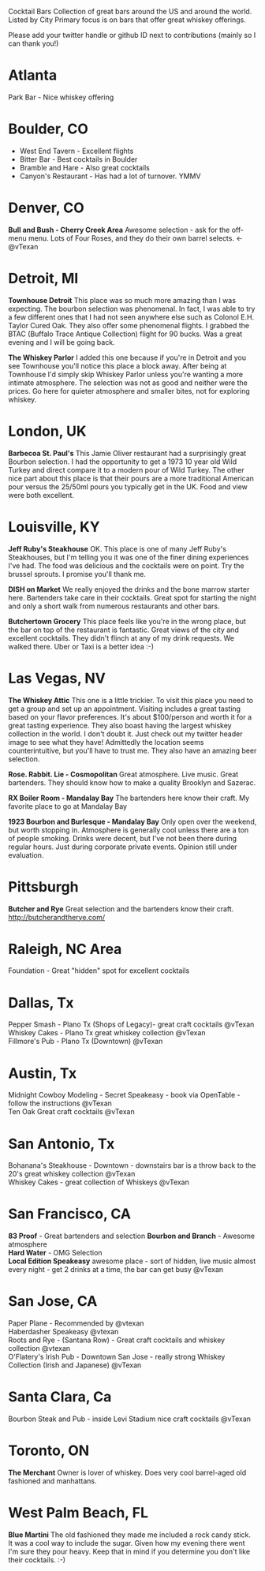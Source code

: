 Cocktail Bars
Collection of great bars around the US and around the world. Listed by City
Primary focus is on bars that offer great whiskey offerings.

Please add your twitter handle or github ID next to contributions (mainly so I can thank you!)

# Atlanta
Park Bar - Nice whiskey offering

# Boulder, CO
* West End Tavern - Excellent flights
* Bitter Bar - Best cocktails in Boulder
* Bramble and Hare - Also great cocktails
* Canyon's Restaurant - Has had a lot of turnover. YMMV

# Denver, CO  
**Bull and Bush - Cherry Creek Area**
Awesome selection - ask for the off-menu menu.  Lots of Four Roses, and they do their own barrel selects. <- @vTexan

# Detroit, MI
**Townhouse Detroit**
This place was so much more amazing than I was expecting. The bourbon selection was phenomenal. In fact, I was able to try a few different ones that I had not seen anywhere else such as Colonol E.H. Taylor Cured Oak. They also offer some phenomenal flights. I grabbed the BTAC (Buffalo Trace Antique Collection) flight for 90 bucks. Was a great evening and I will be going back.

**The Whiskey Parlor**
I added this one because if you're in Detroit and you see Townhouse you'll notice this place a block away. After being at Townhouse I'd simply skip Whiskey Parlor unless you're wanting a more intimate atmosphere. The selection was not as good and neither were the prices. Go here for quieter atmosphere and smaller bites, not for exploring whiskey.

# London, UK
**Barbecoa St. Paul's**
This Jamie Oliver restaurant had a surprisingly great Bourbon selection. I had the opportunity to get a 1973 10 year old Wild Turkey and direct compare it to a modern pour of Wild Turkey. The other nice part about this place is that their pours are a more traditional American pour versus the 25/50ml pours you typically get in the UK. Food and view were both excellent.

# Louisville, KY
**Jeff Ruby's Steakhouse**
OK. This place is one of many Jeff Ruby's Steakhouses, but I'm telling you it was one of the finer dining experiences I've had. The food was delicious and the cocktails were on point. Try the brussel sprouts. I promise you'll thank me.

**DISH on Market**
We really enjoyed the drinks and the bone marrow starter here. Bartenders take care in their cocktails. Great spot for starting the night and only a short walk from numerous restaurants and other bars.

**Butchertown Grocery**
This place feels like you're in the wrong place, but the bar on top of the restaurant is fantastic. Great views of the city and excellent cocktails. They didn't flinch at any of my drink requests. We walked there. Uber or Taxi is a better idea :-)

# Las Vegas, NV

**The Whiskey Attic**
This one is a little trickier. To visit this place you need to get a group and set up an appointment. Visiting includes a great tasting based on your flavor preferences. It's about $100/person and worth it for a great tasting experience.
They also boast having the largest whiskey collection in the world. I don't doubt it. Just check out my twitter header image to see what they have! Admittedly the location seems counterintuitive, but you'll have to trust me. They also have an amazing beer selection.

**Rose. Rabbit. Lie - Cosmopolitan**
Great atmosphere. Live music. Great bartenders.
They should know how to make a quality Brooklyn and Sazerac.

**RX Boiler Room - Mandalay Bay**
The bartenders here know their craft. My favorite place to go at Mandalay Bay

**1923 Bourbon and Burlesque - Mandalay Bay**
Only open over the weekend, but worth stopping in. Atmosphere is generally cool unless there are a ton of people smoking. Drinks were decent, but I've not been there during regular hours. Just during corporate private events. Opinion still under evaluation.

# Pittsburgh
**Butcher and Rye** 
Great selection and the bartenders know their craft.
http://butcherandtherye.com/

# Raleigh, NC Area
Foundation - Great "hidden" spot for excellent cocktails

# Dallas, Tx
Pepper Smash - Plano Tx (Shops of Legacy)-  great craft cocktails @vTexan  
Whiskey Cakes - Plano Tx great whiskey collection @vTexan  
Fillmore's Pub - Plano Tx (Downtown) @vTexan  

# Austin, Tx
Midnight Cowboy Modeling - Secret Speakeasy - book via OpenTable - follow the instructions @vTexan  
Ten Oak Great craft cocktails @vTexan  

# San Antonio, Tx
Bohanana's Steakhouse - Downtown - downstairs bar is a throw back to the 20's great whiskey collection @vTexan  
Whiskey Cakes - great collection of Whiskeys @vTexan    

# San Francisco, CA
**83 Proof** - Great bartenders and selection
**Bourbon and Branch** - Awesome atmosphere   
**Hard Water** - OMG Selection  
**Local Edition Speakeasy** awesome place - sort of hidden, live music almost every night - get 2 drinks at a time, the bar can get busy @vTexan  

# San Jose, CA
Paper Plane - Recommended by @vtexan  
Haberdasher Speakeasy  @vtexan  
Roots and Rye - (Santana Row) - Great craft cocktails and whiskey collection  @vtexan  
O'Flatery's Irish Pub - Downtown San Jose - really strong Whiskey Collection (Irish and Japanese)  @vTexan  

# Santa Clara, Ca
Bourbon Steak and Pub - inside Levi Stadium nice craft cocktails @vTexan  

# Toronto, ON
**The Merchant**
Owner is lover of whiskey. Does very cool barrel-aged old fashioned and manhattans.

# West Palm Beach, FL
**Blue Martini**
The old fashioned they made me included a rock candy stick. It was a cool way to include the sugar. Given how my evening there went I'm sure they pour heavy. Keep that in mind if you determine you don't like their cocktails. :-)
